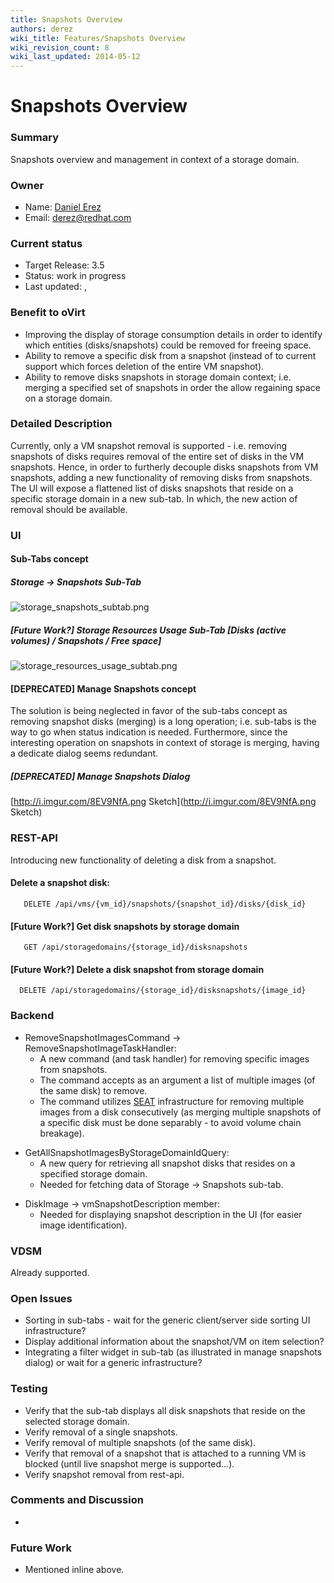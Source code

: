 ```yaml
---
title: Snapshots Overview
authors: derez
wiki_title: Features/Snapshots Overview
wiki_revision_count: 8
wiki_last_updated: 2014-05-12
---
```


# Snapshots Overview

### Summary

Snapshots overview and management in context of a storage domain.

### Owner

*   Name: [ Daniel Erez](User:Derez)
*   Email: <derez@redhat.com>

### Current status

*   Target Release: 3.5
*   Status: work in progress
*   Last updated: ,

### Benefit to oVirt

*   Improving the display of storage consumption details in order to identify which entities (disks/snapshots) could be removed for freeing space.
*   Ability to remove a specific disk from a snapshot (instead of to current support which forces deletion of the entire VM snapshot).
*   Ability to remove disks snapshots in storage domain context; i.e. merging a specified set of snapshots in order the allow regaining space on a storage domain.

### Detailed Description

Currently, only a VM snapshot removal is supported - i.e. removing snapshots of disks requires removal of the entire set of disks in the VM snapshots. Hence, in order to furtherly decouple disks snapshots from VM snapshots, adding a new functionality of removing disks from snapshots. The UI will expose a flattened list of disks snapshots that reside on a specific storage domain in a new sub-tab. In which, the new action of removal should be available.

### UI

#### Sub-Tabs concept

##### Storage -> Snapshots Sub-Tab

![](storage_snapshots_subtab.png "storage_snapshots_subtab.png")

##### [Future Work?] Storage Resources Usage Sub-Tab [Disks (active volumes) / Snapshots / Free space]

![](storage_resources_usage_subtab.png "storage_resources_usage_subtab.png")

#### [DEPRECATED] Manage Snapshots concept

The solution is being neglected in favor of the sub-tabs concept as removing snapshot disks (merging) is a long operation; i.e. sub-tabs is the way to go when status indication is needed. Furthermore, since the interesting operation on snapshots in context of storage is merging, having a dedicate dialog seems redundant.

##### [DEPRECATED] Manage Snapshots Dialog

[http://i.imgur.com/8EV9NfA.png Sketch](http://i.imgur.com/8EV9NfA.png Sketch)

### REST-API

Introducing new functionality of deleting a disk from a snapshot.

#### Delete a snapshot disk:

       DELETE /api/vms/{vm_id}/snapshots/{snapshot_id}/disks/{disk_id}

#### [Future Work?] Get disk snapshots by storage domain

       GET /api/storagedomains/{storage_id}/disksnapshots

#### [Future Work?] Delete a disk snapshot from storage domain

      DELETE /api/storagedomains/{storage_id}/disksnapshots/{image_id}

### Backend

*   RemoveSnapshotImagesCommand -> RemoveSnapshotImageTaskHandler:
    -   A new command (and task handler) for removing specific images from snapshots.
    -   The command accepts as an argument a list of multiple images (of the same disk) to remove.
    -   The command utilizes [SEAT](http://wiki.ovirt.org/Features/Serial_Execution_of_Asynchronous_Tasks_Detailed_Design) infrastructure for removing multiple images from a disk consecutively (as merging multiple snapshots of a specific disk must be done separably - to avoid volume chain breakage).

<!-- -->

*   GetAllSnapshotImagesByStorageDomainIdQuery:
    -   A new query for retrieving all snapshot disks that resides on a specified storage domain.
    -   Needed for fetching data of Storage -> Snapshots sub-tab.

<!-- -->

*   DiskImage -> vmSnapshotDescription member:
    -   Needed for displaying snapshot description in the UI (for easier image identification).

### VDSM

Already supported.

### Open Issues

*   Sorting in sub-tabs - wait for the generic client/server side sorting UI infrastructure?
*   Display additional information about the snapshot/VM on item selection?
*   Integrating a filter widget in sub-tab (as illustrated in manage snapshots dialog) or wait for a generic infrastructure?

### Testing

*   Verify that the sub-tab displays all disk snapshots that reside on the selected storage domain.
*   Verify removal of a single snapshots.
*   Verify removal of multiple snapshots (of the same disk).
*   Verify that removal of a snapshot that is attached to a running VM is blocked (until live snapshot merge is supported...).
*   Verify snapshot removal from rest-api.

### Comments and Discussion

*   

### Future Work

*   Mentioned inline above.
